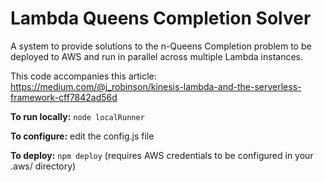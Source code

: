  # Lambda Queens Completion Solver

A system to provide solutions to the n-Queens Completion problem to be deployed to AWS and run in parallel across multiple Lambda instances.

This code accompanies this article:
https://medium.com/@j_robinson/kinesis-lambda-and-the-serverless-framework-cff7842ad56d

**To run locally:** `node localRunner`

**To configure:** edit the config.js file

**To deploy:** `npm deploy`
(requires AWS credentials to be configured in your .aws/ directory)